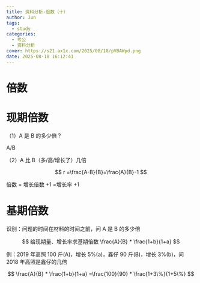```yaml
---
title: 资料分析-倍数（十）
author: Jun
tags:
  - study
categories:
  - 考公
  - 资料分析
cover: https://s21.ax1x.com/2025/08/18/pVBAWpd.png
date: 2025-08-18 16:12:41
---
```

# 倍数

# 现期倍数

（1）A 是 B 的多少倍？

A/B

（2）A 比 B（多/高/增长了）几倍

$$
r =\frac{A-B}{B}=\frac{A}{B}-1
$$

倍数 = 增长倍数 +1 =增长率 +1

# 基期倍数

识别：问题的时间在材料的时间之前，问 A 是 B 的多少倍

$$
给现期量、增长率求基期倍数  \frac{A}{B} * \frac{1+b}{1+a}
$$

例：2019 年高照 100 斤(A)，增长 5%(a)，鑫仔 90 斤(B)，增长 3%(b)，问 2018 年高照是鑫仔的几倍

$$
\frac{A}{B} * \frac{1+b}{1+a} =\frac{100}{90} * \frac{1+3\%}{1+5\%}
$$
